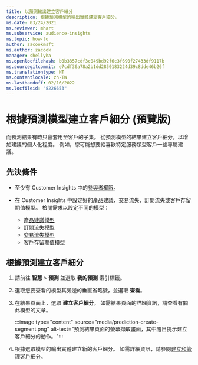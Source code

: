 ```yaml
---
title: 以預測輸出建立客戶細分
description: 根據預測模型的輸出實體建立客戶細分。
ms.date: 03/24/2021
ms.reviewer: mhart
ms.subservice: audience-insights
ms.topic: how-to
author: zacookmsft
ms.author: zacook
manager: shellyha
ms.openlocfilehash: b0b3357cdf3c049bd92f6c3f690f27433df9117b
ms.sourcegitcommit: e7cdf36a78a2b1dd2850183224d39c8dde46b26f
ms.translationtype: HT
ms.contentlocale: zh-TW
ms.lasthandoff: 02/16/2022
ms.locfileid: "8226653"
---
```

# <a name="create-a-segment-based-on-a-prediction-model-preview"></a>根據預測模型建立客戶細分 (預覽版)

而預測結果有時只會套用至客戶的子集。 從預測模型的結果建立客戶細分，以增加建議的個人化程度。 例如，您可能想要給喜歡特定服務類型客戶一些專屬建議。 

## <a name="prerequisites"></a>先決條件

- 至少有 Customer Insights 中的[參與者權限](permissions.md)。

- 在 Customer Insights 中設定好的產品建議、交易流失、訂閱流失或客戶存留期值模型。 檢閱需求以設定不同的模型：

  - [產品建議模型](predict-product-recommendation.md)
  - [訂閱流失模型](predict-subscription-churn.md)
  - [交易流失模型](predict-transactional-churn.md)
  - [客戶存留期值模型](predict-customer-lifetime-value.md)

## <a name="create-a-customer-segment-based-on-predictions"></a>根據預測建立客戶細分

1. 請前往 **智慧** > **預測** 並選取 **我的預測** 索引標籤。

1. 選取您要查看的模型其旁邊的垂直省略號，並選取 **查看**。

1. 在結果頁面上，選取 **建立客戶細分**。 如需結果頁面的詳細資訊，請查看有關此模型的文章。

   :::image type="content" source="media/prediction-create-segment.png" alt-text="預測結果頁面的螢幕擷取畫面，其中醒目提示建立客戶細分的動作。":::

1. 根據選取模型的輸出實體建立新的客戶細分。 如需詳細資訊，請參閱[建立和管理客戶細分](segments.md)。